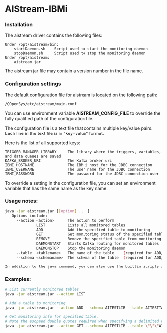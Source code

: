 # AIStream-IBMi

### Installation
The aistream driver contains the following files:

    Under /opt/aistream/bin:
        startDaemon.sh    Script used to start the monitoring daemon
        stopDaemon.sh     Script used to stop the monitoring daemon
    Under /opt/aistream:
        aistream.jar

The aistream jar file may contain a version number in the file name.

### Configuration settings
The default configuration file for aistream is located on the following path:

    /QOpenSys/etc/aistream/main.conf

You can use environment variable **AISTREAM_CONFIG_FILE** to override the fully qualified path of the configuration file.

The configuration file is a text file that contains multiple key/value pairs. Each line in the text file is in "key=value" format.

Here is the list of all supported keys:

    TRIGGER_MANAGER_LIBRARY     The library where the triggers, variables, and data queues are saved
    KAFKA_BROKER_URI            The Kafka broker uri
    IBMI_HOSTNAME               The IBM i host for the JDBC connection
    IBMI_USERNAME               The user name for the JDBC connection
    IBMI_PASSWORD               The password for the JDBC connection user

To override a setting in the configuration file, you can set an environment variable that has the same name as the key name.

### Usage notes:

```bash
java -jar aistream.jar [[option] ... ]
   Options include:
     --action <action>      The action to perform
              LIST          Lists all monitored tables
              ADD           Add the specified table to monitoring
              GET           Get monitoring status of the specified table
              REMOVE        Remove the specified table from monitoring
              DAEMONSTART   Starts Kafka routing for monitored tables
              DAEMONSTOP    Stop the monitoring daemon
     --table  <tablename>   The name of the table    (required for ADD/GET/REMOVE actions)
     --schema <schemaname>  The schema of the table  (required for ADD/GET/REMOVE actions)

In addition to the java command, you can also use the builtin scripts startDaemon.sh and stopDaemon.sh to start and stop the monitoring daemon.
```

### Examples:
```bash
# List currently monitored tables
java -jar aistream.jar --action LIST

# Add a table to monitoring
java -jar aistream.jar --action ADD --schema AITESTLIB --table AITESTTABLE

# Get monitoring info for specified table.
# Note the escpaed double quotes required when specifying a delimited name.
java -jar aistream.jar --action GET --schema AITESTLIB --table \"\"\"AI Test Table\"\"\"
```
